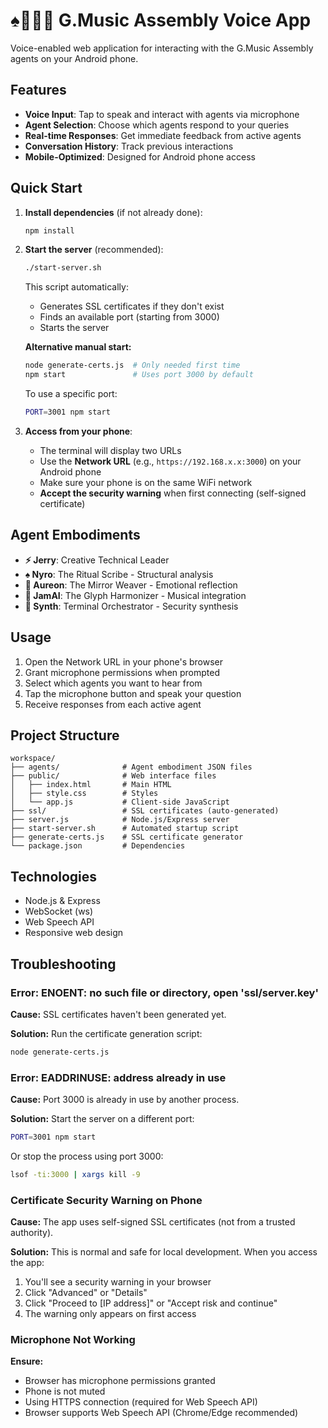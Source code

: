 # ♠️🌿🎸🧵 G.Music Assembly Voice App

Voice-enabled web application for interacting with the G.Music Assembly agents on your Android phone.

## Features

- **Voice Input**: Tap to speak and interact with agents via microphone
- **Agent Selection**: Choose which agents respond to your queries
- **Real-time Responses**: Get immediate feedback from active agents
- **Conversation History**: Track previous interactions
- **Mobile-Optimized**: Designed for Android phone access

## Quick Start

1. **Install dependencies** (if not already done):
   ```bash
   npm install
   ```

2. **Start the server** (recommended):
   ```bash
   ./start-server.sh
   ```
   This script automatically:
   - Generates SSL certificates if they don't exist
   - Finds an available port (starting from 3000)
   - Starts the server

   **Alternative manual start:**
   ```bash
   node generate-certs.js  # Only needed first time
   npm start               # Uses port 3000 by default
   ```
   To use a specific port:
   ```bash
   PORT=3001 npm start
   ```

3. **Access from your phone**:
   - The terminal will display two URLs
   - Use the **Network URL** (e.g., `https://192.168.x.x:3000`) on your Android phone
   - Make sure your phone is on the same WiFi network
   - **Accept the security warning** when first connecting (self-signed certificate)

## Agent Embodiments

- **⚡ Jerry**: Creative Technical Leader
- **♠️ Nyro**: The Ritual Scribe - Structural analysis
- **🌿 Aureon**: The Mirror Weaver - Emotional reflection
- **🎸 JamAI**: The Glyph Harmonizer - Musical integration
- **🧵 Synth**: Terminal Orchestrator - Security synthesis

## Usage

1. Open the Network URL in your phone's browser
2. Grant microphone permissions when prompted
3. Select which agents you want to hear from
4. Tap the microphone button and speak your question
5. Receive responses from each active agent

## Project Structure

```
workspace/
├── agents/              # Agent embodiment JSON files
├── public/              # Web interface files
│   ├── index.html       # Main HTML
│   ├── style.css        # Styles
│   └── app.js           # Client-side JavaScript
├── ssl/                 # SSL certificates (auto-generated)
├── server.js            # Node.js/Express server
├── start-server.sh      # Automated startup script
├── generate-certs.js    # SSL certificate generator
└── package.json         # Dependencies
```

## Technologies

- Node.js & Express
- WebSocket (ws)
- Web Speech API
- Responsive web design

## Troubleshooting

### Error: ENOENT: no such file or directory, open 'ssl/server.key'

**Cause:** SSL certificates haven't been generated yet.

**Solution:** Run the certificate generation script:
```bash
node generate-certs.js
```

### Error: EADDRINUSE: address already in use

**Cause:** Port 3000 is already in use by another process.

**Solution:** Start the server on a different port:
```bash
PORT=3001 npm start
```
Or stop the process using port 3000:
```bash
lsof -ti:3000 | xargs kill -9
```

### Certificate Security Warning on Phone

**Cause:** The app uses self-signed SSL certificates (not from a trusted authority).

**Solution:** This is normal and safe for local development. When you access the app:
1. You'll see a security warning in your browser
2. Click "Advanced" or "Details"
3. Click "Proceed to [IP address]" or "Accept risk and continue"
4. The warning only appears on first access

### Microphone Not Working

**Ensure:**
- Browser has microphone permissions granted
- Phone is not muted
- Using HTTPS connection (required for Web Speech API)
- Browser supports Web Speech API (Chrome/Edge recommended)